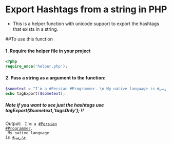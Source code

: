 Export Hashtags from a string in PHP
======================================
- This is a helper function with unicode support to export the hashtags that exists in a string.

##To use this function
#### 1. Require the helper file in your project
 ```php
<?php
require_once('helper.php'); 
```

#### 2. Pass a string as a argument to the function:
 ```php 
$sometext = "I'm a #Persian #Programmer. \n My native language is #فارسی";
echo tagExport($sometext); 
``` 
##### Note if you want to see just the hashtags use tagExport($sometext,'tagsOnly'); !!
 
 Output:
 <code>
 I'm a <a href="?lookfor=Persian">#Persian</a> <a href="?lookfor=Programmer">#Programmer</a>. <br> My native language is <a href="?lookfor=فارسی">#فارسی</a>
</code> 
